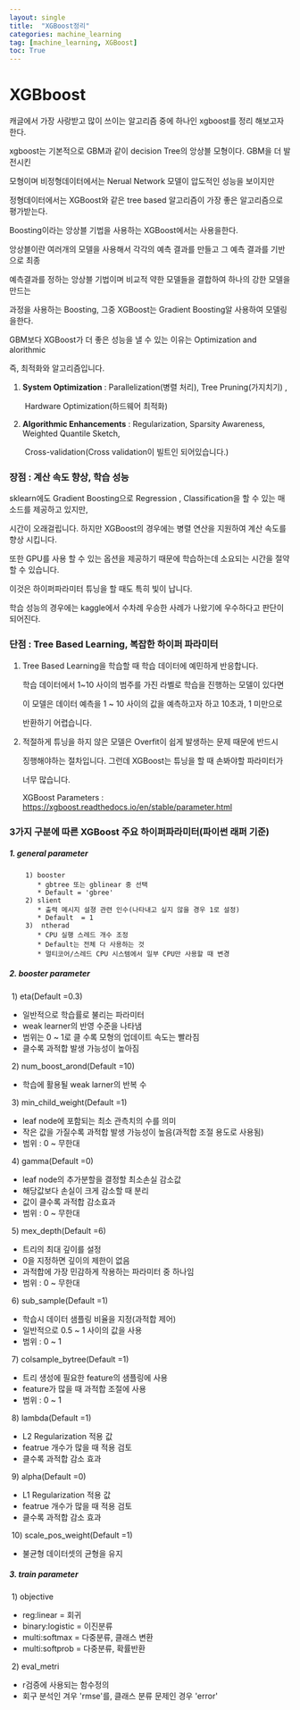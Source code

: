 ```yaml
---
layout: single
title:  "XGBoost정리"
categories: machine_learning
tag: [machine_learning, XGBoost]
toc: True
---
```


# XGBboost

캐글에서 가장 사랑받고 많이 쓰이는 알고리즘 중에 하나인 xgboost를 정리 해보고자 한다.

xgboost는 기본적으로 GBM과 같이 decision Tree의 앙상블 모형이다. GBM을 더 발전시킨 

모형이며 비정형데이터에서는 Nerual Network 모델이 압도적인 성능을 보이지만 

정형데이터에서는 XGBoost와 같은 tree based 알고리즘이 가장 좋은 알고리즘으로 평가받는다.

Boosting이라는 앙상블 기법을 사용하는 XGBoost에서는 사용을한다.

앙상블이란 여러개의 모델을 사용해서 각각의 예측 결과를 만들고 그 예측 결과를 기반으로 최종

 예측결과를 정하는 앙상블 기법이며 비교적 약한 모델들을 결합하여 하나의 강한 모델을 만드는

 과정을 사용하는 Boosting, 그중 XGBoost는 Gradient Boosting알 사용하여 모델링을한다.

 GBM보다 XGBoost가 더 좋은 성능을 낼 수 있는 이유는 Optimization and alorithmic 

 즉, 최적화와 알고리즘입니다.

1. **System Optimization** : Parallelization(병렬 처리), Tree Pruning(가지치기) , 

   ​                                           Hardware Optimization(하드웨어 최적화)

2. **Algorithmic Enhancements** : Regularization, Sparsity Awareness,  Weighted Quantile Sketch,

   ​														 Cross-validation(Cross validation이 빌트인 되어있습니다.)



### 장점 : 계산 속도 향상, 학습 성능

sklearn에도 Gradient Boosting으로 Regression , Classification을 할 수 있는 매소드를 제공하고 있지만,

시간이 오래걸립니다. 하지만 XGBoost의 경우에는 병렬 연산을 지원하여 계산 속도를 향상 시킵니다.

또한 GPU를 사용 할 수 있는 옵션을 제공하기 때문에 학습하는데 소요되는 시간을 절약할 수 있습니다.

이것은 하이퍼파라미터 튜닝을 할 때도 특히 빛이 납니다.

학습 성능의 경우에는 kaggle에서 수차례 우승한 사례가 나왔기에 우수하다고 판단이 되어진다.



### 단점 : Tree Based Learning, 복잡한 하이퍼 파라미터

1. Tree Based Learning을 학습할 때 학습 데이터에 예민하게 반응합니다.

   학습 데이터에서 1~10 사이의 범주를 가진 라벨로 학습을 진행하는 모델이 있다면

   이 모델은 데이터 예측을 1 ~ 10 사이의 값을 예측하고자 하고 10초과, 1 미만으로 

   반환하기 어렵습니다.

2. 적절하게 튜닝을 하지 않은 모델은 Overfit이 쉽게 발생하는 문제 때문에 반드시

   징행해야하는 절차입니다. 그런데 XGBoost는 튜닝을 할 때 손봐야할 파라미터가

   너무 많습니다.

   XGBoost Parameters : https://xgboost.readthedocs.io/en/stable/parameter.html



### 3가지 구분에 따른 XGBoost 주요 하이퍼파라미터(파이썬 래퍼 기준)

##### 1. general parameter

        1) booster
           * gbtree 또는 gblinear 중 선택
           * Default = 'gbree' 
        2) slient 
           * 출력 메시지 설졍 관련 인수(나타내고 싶지 않을 경우 1로 설정)
           * Default  = 1
        3)  ntherad
           * CPU 실행 스레드 개수 조정
           * Default는 전체 다 사용하는 것
           * 멀티코어/스레드 CPU 시스템에서 일부 CPU만 사용할 때 변경



##### 2. booster parameter

​	1) eta(Default =0.3)
* 일반적으로 학습률로 불리는 파라미터
* weak learner의 반영 수준을 나타냄
* 범위는 0 ~ 1로 클 수록 모형의 업데이트 속도는 빨라짐
* 클수록 과적합 발생 가능성이 높아짐

​	2) num_boost_arond(Default =10)
* 학습에 활용될 weak larner의 반복 수

​	3) min_child_weight(Default =1)
* leaf node에 포함되는 최소 관측치의 수를 의미
* 작은 값을 가질수록 과적합 발생 가능성이 높음(과적합 조절 용도로 사용됨)
* 범위 : 0 ~ 무한대

​	4) gamma(Default =0)
* leaf node의 추가분할을 결정할 최소손실 감소값
* 해당값보다 손실이 크게 감소할 때 분리
* 값이 클수록 과적합 감소효과
* 범위 : 0 ~ 무한대

​	5) mex_depth(Default =6)

* 트리의 최대 깊이를 설정
* 0을 지정하면 깊이의 제한이 없음
* 과적합에 가장 민감하게 작용하는 파라미터 중 하나임
* 범위 : 0 ~ 무한대

​	6) sub_sample(Default =1)
* 학습시 데이터 샘플링 비율을 지정(과적합 제어)
* 일반적으로 0.5 ~ 1 사이의 값을 사용
* 범위 : 0 ~ 1

​	7) colsample_bytree(Default =1)
* 트리 생성에 필요한 feature의 샘플링에 사용
* feature가 많을 때 과적합 조절에 사용
* 범위 : 0 ~ 1

​	8) lambda(Default =1)
* L2 Regularization 적용 값
* featrue 개수가 많을 때 적용 검토
* 클수록 과적합 감소 효과

​	9) alpha(Default =0)

* L1 Regularization 적용 값
* featrue 개수가 많을 때 적용 검토
* 클수록 과적합 감소 효과

​	10) scale_pos_weight(Default =1)
* 불균형 데이터셋의 균형을 유지



##### 3. train parameter

​	1) objective
* reg:linear = 회귀
* binary:logistic = 이진분류
* multi:softmax = 다중분류, 클래스 변환
* multi:softprob = 다중분류, 확률반환

​	2) eval_metri
* r검증에 사용되는 함수정의
* 회구 분석인 겨우 'rmse'를, 클래스 분류 문제인 경우 'error'